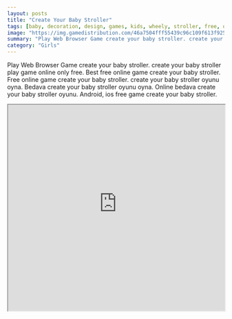 ```yaml
---
layout: posts
title: "Create Your Baby Stroller"
tags: [baby, decoration, design, games, kids, wheely, stroller, free, online, games, oyna, game, free, games, play, play, games]
image: "https://img.gamedistribution.com/46a7504fff55439c96c109f613f92505.jpg"
summary: "Play Web Browser Game create your baby stroller. create your baby stroller play game online only free. Best free online game create your baby stroller. Free online game create your baby stroller. create your baby stroller oyunu oyna. Bedava create your baby stroller oyunu oyna. Online bedava create your baby stroller oyunu. Android, ios free game create your baby stroller."
category: "Girls"
---
```


Play Web Browser Game create your baby stroller. create your baby stroller play game online only free. Best free online game create your baby stroller. Free online game create your baby stroller. create your baby stroller oyunu oyna. Bedava create your baby stroller oyunu oyna. Online bedava create your baby stroller oyunu. Android, ios free game create your baby stroller.

<iframe width="100%" height="480px;" src="https://flash.gamedistribution.com?game=46a7504fff55439c96c109f613f92505"></iframe>